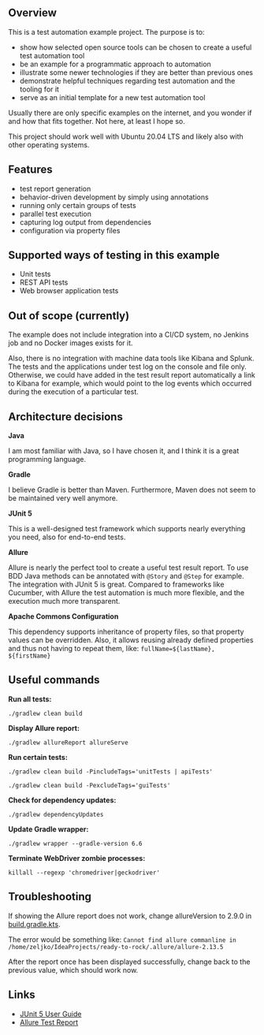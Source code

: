 ## Overview

This is a test automation example project. The purpose is to:

* show how selected open source tools can be chosen to create a useful test automation tool
* be an example for a programmatic approach to automation
* illustrate some newer technologies if they are better than previous ones
* demonstrate helpful techniques regarding test automation and the tooling for it
* serve as an initial template for a new test automation tool

Usually there are only specific examples on the internet, and you wonder if and how that fits together. 
Not here, at least I hope so.

This project should work well with Ubuntu 20.04 LTS and likely also with other operating systems.

## Features

* test report generation
* behavior-driven development by simply using annotations
* running only certain groups of tests
* parallel test execution
* capturing log output from dependencies
* configuration via property files

## Supported ways of testing in this example

* Unit tests
* REST API tests
* Web browser application tests

## Out of scope (currently)

The example does not include integration into a CI/CD system, no Jenkins job and no Docker images exists for it.

Also, there is no integration with machine data tools like Kibana and Splunk. The tests and the applications under test 
log on the console and file only. Otherwise, we could have added in the test result report automatically a link to 
Kibana for example, which would point to the log events which occurred during the execution of a particular test.

## Architecture decisions

**Java**

I am most familiar with Java, so I have chosen it, and I think it is a great programming language. 

**Gradle**

I believe Gradle is better than Maven. Furthermore, Maven does not seem to be maintained very well anymore.

**JUnit 5**

This is a well-designed test framework which supports nearly everything you need, also for end-to-end tests.

**Allure**

Allure is nearly the perfect tool to create a useful test result report. To use BDD Java methods can be annotated with 
`@Story` and `@Step` for example. The integration with JUnit 5 is great. Compared to frameworks like Cucumber, with Allure 
the test automation is much more flexible, and the execution much more transparent.

**Apache Commons Configuration**

This dependency supports inheritance of property files, so that property values can be overridden. Also, it allows 
reusing already defined properties and thus not having to repeat them, like: `fullName=${lastName}, ${firstName}`

## Useful commands

**Run all tests:**

`./gradlew clean build`

**Display Allure report:**

`./gradlew allureReport allureServe`

**Run certain tests:**

`./gradlew clean build -PincludeTags='unitTests | apiTests'`

`./gradlew clean build -PexcludeTags='guiTests'`

**Check for dependency updates:**

`./gradlew dependencyUpdates`

**Update Gradle wrapper:**

`./gradlew wrapper --gradle-version 6.6`

**Terminate WebDriver zombie processes:**

`killall --regexp 'chromedriver|geckodriver'`

## Troubleshooting

If showing the Allure report does not work, change allureVersion to 2.9.0 in [build.gradle.kts](build.gradle.kts).

The error would be something like: 
`Cannot find allure commanline in /home/zeljko/IdeaProjects/ready-to-rock/.allure/allure-2.13.5`

After the report once has been displayed successfully, change back to the previous value, which should work now.

## Links

* [JUnit 5 User Guide](https://junit.org/junit5/docs/current/user-guide/)
* [Allure Test Report](http://allure.qatools.ru/)

